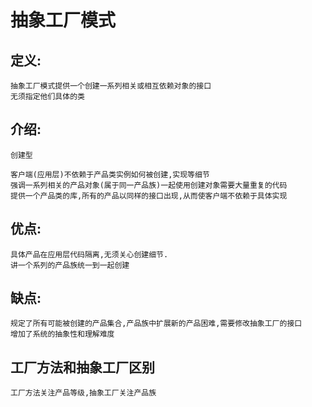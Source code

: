 # 抽象工厂模式

## 定义:

    抽象工厂模式提供一个创建一系列相关或相互依赖对象的接口
    无须指定他们具体的类
    
## 介绍:
    
    创建型
    
    客户端(应用层)不依赖于产品类实例如何被创建,实现等细节
    强调一系列相关的产品对象(属于同一产品族)一起使用创建对象需要大量重复的代码
    提供一个产品类的库,所有的产品以同样的接口出现,从而使客户端不依赖于具体实现
    
## 优点:

    具体产品在应用层代码隔离,无须关心创建细节.
    讲一个系列的产品族统一到一起创建
    
## 缺点:

    规定了所有可能被创建的产品集合,产品族中扩展新的产品困难,需要修改抽象工厂的接口
    增加了系统的抽象性和理解难度
    

## 工厂方法和抽象工厂区别

    工厂方法关注产品等级,抽象工厂关注产品族


